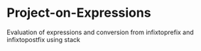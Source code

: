 # Project-on-Expressions
Evaluation of expressions and conversion from infixtoprefix and infixtopostfix using stack
